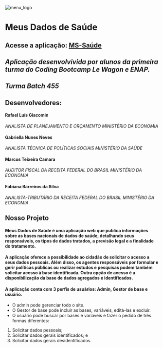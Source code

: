 ![menu_logo](https://user-images.githubusercontent.com/65954136/95618158-f3d6ec00-0a42-11eb-88e0-676500e088fb.png)

# **Meus Dados de Saúde**

## Acesse a aplicação:  [MS-Saúde](https://menu-ms.herokuapp.com/)

## *Aplicação desenvolvivida por alunos da primeira turma do Coding Bootcamp Le Wagon e ENAP.*
## *Turma Batch 455*

## Desenvolvedores:

#### Rafael Luís Giacomin
*ANALISTA DE PLANEJAMENTO E ORÇAMENTO*
*MINISTÉRIO DA ECONOMIA*

#### Gabriella Nunes Neves
*ANALISTA TÉCNICA DE POLÍTICAS SOCIAIS*
*MINISTÉRIO DA SAÚDE*

#### Marcos Teixeira Camara
*AUDITOR FISCAL DA RECEITA FEDERAL DO BRASIL*
*MINISTÉRIO DA ECONOMIA*

#### Fabiana Barreiros da Silva
*ANALISTA-TRIBUTÁRIO DA RECEITA FEDERAL DO BRASIL*
*MINISTÉRIO DA ECONOMIA*

## Nosso Projeto

#### Meus Dados de Saúde é uma aplicação web que publica informações sobre as bases nacionais de dados de saúde, detalhando seus responsáveis, os tipos de dados tratados, a previsão legal e a finalidade do tratamento.

#### A aplicação oferece a possibilidade ao cidadão de solicitar o acesso a seus dados pessoais. Além disso, os agentes responsáveis por formular e gerir políticas públicas ou realizar estudos e pesquisas podem também solicitar acesso à base identificada. Outra opção de acesso é a disponibilização da base de dados agregados e identificados.

#### A aplicação conta com 3 perfis de usuários: Admin, Gestor de base e usuário.
- O admin pode gerenciar todo o site.
- O Gestor de base pode incluir as bases, variáveis, editá-las e excluir.
- O usuário pode buscar por bases e variáveis e fazer o pedido de três formas diferentes:
1. Solicitar dados pessoais;
2. Solicitar dados gerais identificados; e
3. Solicitar dados gerais desidentificados.
